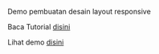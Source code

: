 Demo pembuatan desain layout responsive

Baca Tutorial <a href="http://www.tutorial-cara-membuat-desain-web-responsive/">disini</a>

Lihat demo <a href="http://tutorial-webdesign.com/labs/css/responsive/">disini</a>
